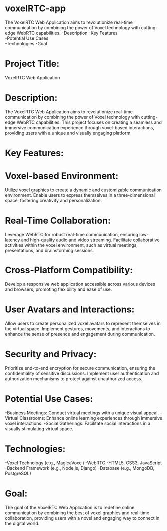 # voxelRTC-app
The VoxelRTC Web Application aims to revolutionize real-time communication by combining the power of Voxel technology with cutting-edge WebRTC capabilities. 
-Description 
-Key Features  
-Potential Use Cases  
-Technologies 
-Goal 


# Project Title: 
VoxelRTC Web Application

# Description:
The VoxelRTC Web Application aims to revolutionize real-time communication by combining the power of Voxel technology with cutting-edge WebRTC capabilities. This project focuses on creating a seamless and immersive communication experience through voxel-based interactions, providing users with a unique and visually engaging platform.

# Key Features:

# Voxel-based Environment:
Utilize voxel graphics to create a dynamic and customizable communication environment.
Enable users to express themselves in a three-dimensional space, fostering creativity and personalization.


# Real-Time Collaboration:
Leverage WebRTC for robust real-time communication, ensuring low-latency and high-quality audio and video streaming.
Facilitate collaborative activities within the voxel environment, such as virtual meetings, presentations, and brainstorming sessions.

# Cross-Platform Compatibility:
Develop a responsive web application accessible across various devices and browsers, promoting flexibility and ease of use.

# User Avatars and Interactions:
Allow users to create personalized voxel avatars to represent themselves in the virtual space.
Implement gestures, movements, and interactions to enhance the sense of presence and engagement during communication.

# Security and Privacy:
Prioritize end-to-end encryption for secure communication, ensuring the confidentiality of sensitive discussions.
Implement user authentication and authorization mechanisms to protect against unauthorized access.

# Potential Use Cases:

-Business Meetings: Conduct virtual meetings with a unique visual appeal.
-Virtual Classrooms: Enhance online learning experiences through immersive voxel interactions.
-Social Gatherings: Facilitate social interactions in a visually stimulating virtual space.

# Technologies:
-Voxel Technology (e.g., MagicaVoxel)
-WebRTC
-HTML5, CSS3, JavaScript
-Backend Framework (e.g., Node.js, Django)
-Database (e.g., MongoDB, PostgreSQL)

# Goal:
The goal of the VoxelRTC Web Application is to redefine online communication by combining the best of voxel graphics and real-time collaboration, providing users with a novel and engaging way to connect in the digital world.
